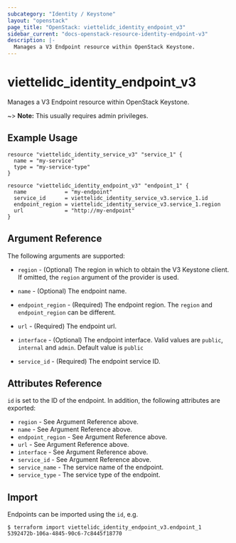 ```yaml
---
subcategory: "Identity / Keystone"
layout: "openstack"
page_title: "OpenStack: viettelidc_identity_endpoint_v3"
sidebar_current: "docs-openstack-resource-identity-endpoint-v3"
description: |-
  Manages a V3 Endpoint resource within OpenStack Keystone.
---
```


# viettelidc\_identity\_endpoint\_v3

Manages a V3 Endpoint resource within OpenStack Keystone.

~> **Note:** This usually requires admin privileges.

## Example Usage

```hcl
resource "viettelidc_identity_service_v3" "service_1" {
  name = "my-service"
  type = "my-service-type"
}

resource "viettelidc_identity_endpoint_v3" "endpoint_1" {
  name            = "my-endpoint"
  service_id      = viettelidc_identity_service_v3.service_1.id
  endpoint_region = viettelidc_identity_service_v3.service_1.region
  url             = "http://my-endpoint"
}
```

## Argument Reference

The following arguments are supported:

* `region` - (Optional) The region in which to obtain the V3 Keystone client.
  If omitted, the `region` argument of the provider is used.

* `name` - (Optional) The endpoint name.

* `endpoint_region` - (Required) The endpoint region. The `region` and
  `endpoint_region` can be different.

* `url` - (Required) The endpoint url.

* `interface` - (Optional) The endpoint interface. Valid values are `public`,
  `internal` and `admin`. Default value is `public`

* `service_id` - (Required) The endpoint service ID.

## Attributes Reference

`id` is set to the ID of the endpoint. In addition, the following attributes are
exported:

* `region` - See Argument Reference above.
* `name` - See Argument Reference above.
* `endpoint_region` - See Argument Reference above.
* `url` - See Argument Reference above.
* `interface` - See Argument Reference above.
* `service_id` - See Argument Reference above.
* `service_name` - The service name of the endpoint.
* `service_type` - The service type of the endpoint.

## Import

Endpoints can be imported using the `id`, e.g.

```
$ terraform import viettelidc_identity_endpoint_v3.endpoint_1 5392472b-106a-4845-90c6-7c8445f18770
```
